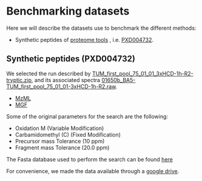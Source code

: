 # Benchmarking datasets

Here we will describe the datasets use to benchmark the different methods:

 - Synthetic peptides of [proteome tools]( http://www.proteometools.org/index.php?id=52) , i.e. [PXD004732](https://www.ebi.ac.uk/pride/archive/projects/PXD004732).

## Synthetic peptides (PXD004732)

We selected the run described by [TUM_first_pool_75_01_01_3xHCD-1h-R2-tryptic.zip](https://drive.google.com/open?id=1nDF2yOY2JU0UNml-MEMVGZHOoZD9uAB_), and its associated spectra [01650b_BA5-TUM_first_pool_75_01_01-3xHCD-1h-R2.raw](https://drive.google.com/open?id=1P0TWB9O0PzVCB1_1m3gxq93T2ZsYrul1).

 - [MzML](https://drive.google.com/open?id=1CeAFcPZNzjHd7tqAntXupwKt0n5E2fza)
 - [MGF](https://drive.google.com/open?id=1nRGllZeNmHupXnIaPoy27Oz1NLIEjw4F)

 Some of the original parameters for the search are the following:

  - Oxidation M (Variable Modification)
  - Carbamidomethyl (C) (Fixed Modification)
  - Precursor mass Tolerance (10 ppm)
  - Fragment mass Tolerance (20.0 ppm)

 The Fasta database used to perform the search can be found [here](final_concatenated_target_decoy.fasta)


For convenience, we made the data available through a [google drive](https://drive.google.com/open?id=1UkI6Uvuo9AimRrGJGMjfLWSMZgFoDm9k).
